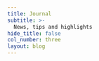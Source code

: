 ```yaml
---
title: Journal
subtitle: >-
  News, tips and highlights
hide_title: false
col_number: three
layout: blog
---
```

